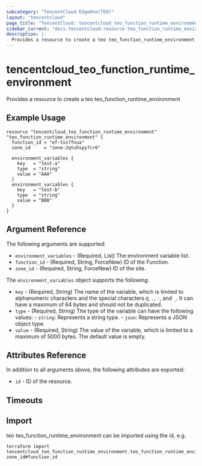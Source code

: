 ```yaml
---
subcategory: "TencentCloud EdgeOne(TEO)"
layout: "tencentcloud"
page_title: "TencentCloud: tencentcloud_teo_function_runtime_environment"
sidebar_current: "docs-tencentcloud-resource-teo_function_runtime_environment"
description: |-
  Provides a resource to create a teo teo_function_runtime_environment
---
```


# tencentcloud_teo_function_runtime_environment

Provides a resource to create a teo teo_function_runtime_environment

## Example Usage

```hcl
resource "tencentcloud_teo_function_runtime_environment" "teo_function_runtime_environment" {
  function_id = "ef-txx7fnua"
  zone_id     = "zone-2qtuhspy7cr6"

  environment_variables {
    key   = "test-a"
    type  = "string"
    value = "AAA"
  }
  environment_variables {
    key   = "test-b"
    type  = "string"
    value = "BBB"
  }
}
```

## Argument Reference

The following arguments are supported:

* `environment_variables` - (Required, List) The environment variable list.
* `function_id` - (Required, String, ForceNew) ID of the Function.
* `zone_id` - (Required, String, ForceNew) ID of the site.

The `environment_variables` object supports the following:

* `key` - (Required, String) The name of the variable, which is limited to alphanumeric characters and the special characters `@`, `.`, `-`, and `_`. It can have a maximum of 64 bytes and should not be duplicated.
* `type` - (Required, String) The type of the variable can have the following values:  - `string`: Represents a string type.  - `json`: Represents a JSON object type.
* `value` - (Required, String) The value of the variable, which is limited to a maximum of 5000 bytes. The default value is empty.

## Attributes Reference

In addition to all arguments above, the following attributes are exported:

* `id` - ID of the resource.



## Timeouts

<no value>


## Import

teo teo_function_runtime_environment can be imported using the id, e.g.

```
terraform import tencentcloud_teo_function_runtime_environment.teo_function_runtime_environment zone_id#function_id
```

